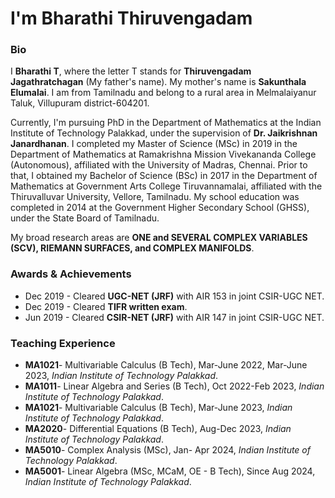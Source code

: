 # I'm Bharathi Thiruvengadam 


### Bio
I **Bharathi T**, where the letter T stands for **Thiruvengadam Jagathratchagan** (My father's name). My mother's name is **Sakunthala Elumalai**. I am from Tamilnadu and belong to a rural area in Melmalaiyanur Taluk, Villupuram district-604201. 

Currently,  I'm pursuing PhD in the Department of Mathematics at the Indian Institute of Technology Palakkad, under the supervision of  **Dr. Jaikrishnan Janardhanan**. I completed my Master of Science (MSc) in 2019 in the Department of Mathematics at Ramakrishna Mission Vivekananda College (Autonomous), affiliated with the University of Madras, Chennai. Prior to that, I obtained my Bachelor of Science (BSc) in 2017 in the Department of Mathematics at Government Arts College Tiruvannamalai, affiliated with the Thiruvalluvar University, Vellore, Tamilnadu. My school education was completed in 2014 at the Government Higher Secondary School (GHSS), under the State Board of Tamilnadu. 

My broad research areas are **ONE and SEVERAL COMPLEX VARIABLES (SCV), RIEMANN SURFACES, and COMPLEX MANIFOLDS**. 

### Awards & Achievements
- Dec 2019 - Cleared **UGC-NET (JRF)** with AIR 153 in joint CSIR-UGC NET.  
- Dec 2019 - Cleared **TIFR written exam**.
- Jun 2019  - Cleared  **CSIR-NET (JRF)** with AIR 147 in joint CSIR-UGC NET. 

### Teaching Experience 
- **MA1021**- Multivariable Calculus (B Tech), Mar-June 2022, Mar-June 2023, _Indian Institute of Technology Palakkad_.
- **MA1011**- Linear Algebra and Series (B Tech), Oct 2022-Feb 2023, _Indian Institute of Technology Palakkad_.
- **MA1021**- Multivariable Calculus (B Tech), Mar-June 2023, _Indian Institute of Technology Palakkad_.
- **MA2020**- Differential Equations (B Tech), Aug-Dec 2023, _Indian Institute of Technology Palakkad_. 
- **MA5010**- Complex Analysis (MSc), Jan- Apr 2024, _Indian Institute of Technology Palakkad_. 
- **MA5001**- Linear Algebra (MSc, MCaM, OE - B Tech), Since Aug 2024, _Indian Institute of Technology Palakkad_. 

